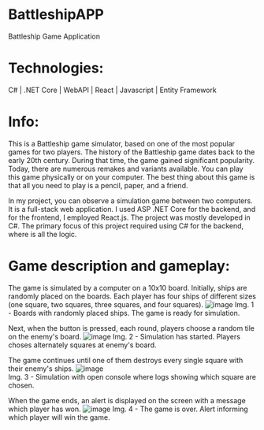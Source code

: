 # BattleshipAPP

Battleship Game Application

# Technologies: 
C# | .NET Core | WebAPI | React | Javascript | Entity Framework

# Info:
This is a Battleship game simulator, based on one of the most popular games for two players.
The history of the Battleship game dates back to the early 20th century. During that time, the game gained significant popularity.
Today, there are numerous remakes and variants available. You can play this game physically or on your computer. The best thing about this game is that all you need to play is a pencil, paper, and a friend. 

In my project, you can observe a simulation game between two computers. It is a full-stack web application. I used ASP .NET Core for the backend, and for the frontend, I employed React.js. The project was mostly developed in C#. The primary focus of this project required using C# for the backend, where is all the logic. 

# Game description and gameplay: 
The game is simulated by a computer on a 10x10 board. Initially, ships are randomly placed on the boards. Each player has four ships of different sizes (one square, two squares, three squares, and four squares). 
![image](https://github.com/Ramzes9090/BattleshipAPP/assets/86838822/615b7905-4393-4688-ab0d-a9fd0f10bce8)
  Img. 1 - Boards with randomly placed ships. The game is ready for simulation.

Next, when the button is pressed, each round, players choose a random tile on the enemy's board.
![image](https://github.com/Ramzes9090/BattleshipAPP/assets/86838822/6d39bbc7-7429-4112-89bc-ce418ad0fdb9)
  Img. 2 - Simulation has started. Players choses alternately squares at enemy's board.

The game continues until one of them destroys every single square with their enemy's ships. 
![image](https://github.com/Ramzes9090/BattleshipAPP/assets/86838822/1d89c04b-aa96-410e-9d9d-b61f83bcd2b9)  
  Img. 3 - Simulation with open console where logs showing which square are chosen. 

When the game ends, an alert is displayed on the screen with a message which player has won.
![image](https://github.com/Ramzes9090/BattleshipAPP/assets/86838822/57d9bb70-7426-40ee-8a6e-2b0209035337) 
  Img. 4 - The game is over. Alert informing which player will win the game.

